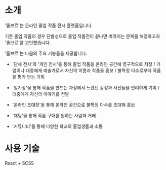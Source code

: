 # 소개

'졸브르'는 온라인 졸업 작품 전시 플랫폼입니다.

기존 졸업 작품의 경우 단발성으로 졸업 작품전이 끝나면 버려지는 문제를 해결하고자 '졸브르'를 고안했습니다.

'졸브르'는 다음의 주요 기능들을 제공합니다.

- '단체 전시'와 '개인 전시'를 통해 졸업 작품을 온라인 공간에 영구적으로 저장 / 기업이나 대중에게 예술가로서 자신의 이름과 작품을 홍보 / 불특정 다수로부터 작품을 평가 받는 기회

- '일기장'을 통해 작품을 만드는 과정에서 느꼈던 감정과 사진들을 편리하게 기록 / 대중에게 자신의 이야기를 전달

- '온라인 초대장'을 통해 온라인 공간으로 불특정 다수를 초대해 홍보

- '채팅'을 통해 작품 구매를 원하는 사람과 거래

- '커뮤니티'를 통해 다양한 학교의 졸업생들과 소통

# 사용 기술

React + SCSS

